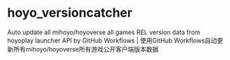 # hoyo_versioncatcher
Auto update all mihoyo/hoyoverse all games REL version data from hoyoplay launcher API by GitHub Workflows | 使用GitHub Workflows自动更新所有mihoyo/hoyoverse所有游戏公开客户端版本数据
